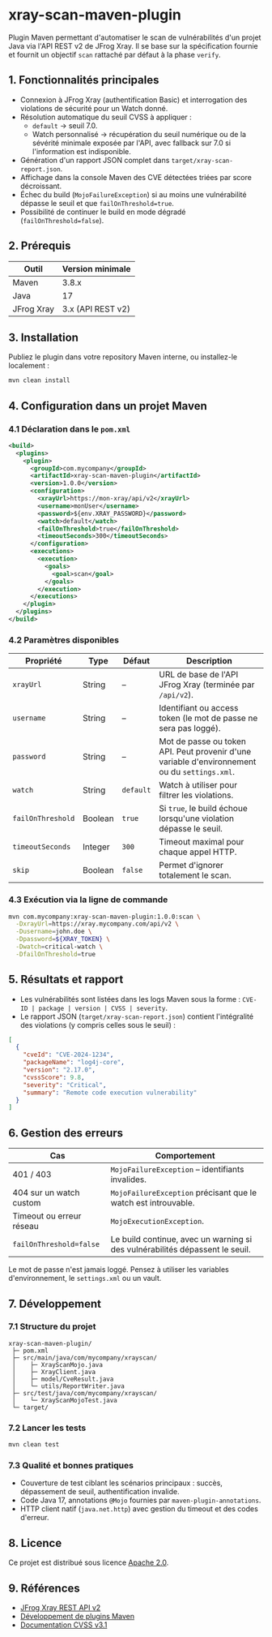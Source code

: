 # xray-scan-maven-plugin

Plugin Maven permettant d'automatiser le scan de vulnérabilités d'un projet Java via l'API REST v2 de JFrog Xray. Il se base sur la spécification fournie et fournit un objectif `scan` rattaché par défaut à la phase `verify`.

## 1. Fonctionnalités principales

- Connexion à JFrog Xray (authentification Basic) et interrogation des violations de sécurité pour un Watch donné.
- Résolution automatique du seuil CVSS à appliquer :
  - `default` → seuil 7.0.
  - Watch personnalisé → récupération du seuil numérique ou de la sévérité minimale exposée par l'API, avec fallback sur 7.0 si l'information est indisponible.
- Génération d'un rapport JSON complet dans `target/xray-scan-report.json`.
- Affichage dans la console Maven des CVE détectées triées par score décroissant.
- Échec du build (`MojoFailureException`) si au moins une vulnérabilité dépasse le seuil et que `failOnThreshold=true`.
- Possibilité de continuer le build en mode dégradé (`failOnThreshold=false`).

## 2. Prérequis

| Outil                | Version minimale |
|----------------------|------------------|
| Maven                | 3.8.x            |
| Java                 | 17               |
| JFrog Xray           | 3.x (API REST v2)|

## 3. Installation

Publiez le plugin dans votre repository Maven interne, ou installez-le localement :

```bash
mvn clean install
```

## 4. Configuration dans un projet Maven

### 4.1 Déclaration dans le `pom.xml`

```xml
<build>
  <plugins>
    <plugin>
      <groupId>com.mycompany</groupId>
      <artifactId>xray-scan-maven-plugin</artifactId>
      <version>1.0.0</version>
      <configuration>
        <xrayUrl>https://mon-xray/api/v2</xrayUrl>
        <username>monUser</username>
        <password>${env.XRAY_PASSWORD}</password>
        <watch>default</watch>
        <failOnThreshold>true</failOnThreshold>
        <timeoutSeconds>300</timeoutSeconds>
      </configuration>
      <executions>
        <execution>
          <goals>
            <goal>scan</goal>
          </goals>
        </execution>
      </executions>
    </plugin>
  </plugins>
</build>
```

### 4.2 Paramètres disponibles

| Propriété         | Type    | Défaut  | Description |
|-------------------|---------|---------|-------------|
| `xrayUrl`         | String  | –       | URL de base de l'API JFrog Xray (terminée par `/api/v2`). |
| `username`        | String  | –       | Identifiant ou access token (le mot de passe ne sera pas loggé). |
| `password`        | String  | –       | Mot de passe ou token API. Peut provenir d'une variable d'environnement ou du `settings.xml`. |
| `watch`           | String  | `default` | Watch à utiliser pour filtrer les violations. |
| `failOnThreshold` | Boolean | `true`  | Si `true`, le build échoue lorsqu'une violation dépasse le seuil. |
| `timeoutSeconds`  | Integer | `300`   | Timeout maximal pour chaque appel HTTP. |
| `skip`            | Boolean | `false` | Permet d'ignorer totalement le scan. |

### 4.3 Exécution via la ligne de commande

```bash
mvn com.mycompany:xray-scan-maven-plugin:1.0.0:scan \
  -DxrayUrl=https://xray.mycompany.com/api/v2 \
  -Dusername=john.doe \
  -Dpassword=${XRAY_TOKEN} \
  -Dwatch=critical-watch \
  -DfailOnThreshold=true
```

## 5. Résultats et rapport

- Les vulnérabilités sont listées dans les logs Maven sous la forme :
  `CVE-ID | package | version | CVSS | severity`.
- Le rapport JSON (`target/xray-scan-report.json`) contient l'intégralité des violations (y compris celles sous le seuil) :

```json
[
  {
    "cveId": "CVE-2024-1234",
    "packageName": "log4j-core",
    "version": "2.17.0",
    "cvssScore": 9.8,
    "severity": "Critical",
    "summary": "Remote code execution vulnerability"
  }
]
```

## 6. Gestion des erreurs

| Cas                        | Comportement |
|---------------------------|--------------|
| 401 / 403                 | `MojoFailureException` – identifiants invalides. |
| 404 sur un watch custom   | `MojoFailureException` précisant que le watch est introuvable. |
| Timeout ou erreur réseau  | `MojoExecutionException`. |
| `failOnThreshold=false`   | Le build continue, avec un warning si des vulnérabilités dépassent le seuil. |

Le mot de passe n'est jamais loggé. Pensez à utiliser les variables d'environnement, le `settings.xml` ou un vault.

## 7. Développement

### 7.1 Structure du projet

```
xray-scan-maven-plugin/
 ├─ pom.xml
 ├─ src/main/java/com/mycompany/xrayscan/
 │    ├─ XrayScanMojo.java
 │    ├─ XrayClient.java
 │    ├─ model/CveResult.java
 │    └─ utils/ReportWriter.java
 ├─ src/test/java/com/mycompany/xrayscan/
 │    └─ XrayScanMojoTest.java
 └─ target/
```

### 7.2 Lancer les tests

```bash
mvn clean test
```

### 7.3 Qualité et bonnes pratiques

- Couverture de test ciblant les scénarios principaux : succès, dépassement de seuil, authentification invalide.
- Code Java 17, annotations `@Mojo` fournies par `maven-plugin-annotations`.
- HTTP client natif (`java.net.http`) avec gestion du timeout et des codes d'erreur.

## 8. Licence

Ce projet est distribué sous licence [Apache 2.0](LICENSE).

## 9. Références

- [JFrog Xray REST API v2](https://www.jfrog.com/confluence/display/JFROG/Xray+REST+API)
- [Développement de plugins Maven](https://maven.apache.org/guides/plugin/guide-java-plugin-development.html)
- [Documentation CVSS v3.1](https://www.first.org/cvss/)
